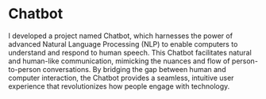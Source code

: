 # Chatbot
 I developed a project named Chatbot, which harnesses the power of advanced Natural Language Processing (NLP) to enable computers to understand and respond to human speech. This Chatbot facilitates natural and human-like communication, mimicking the nuances and flow of person-to-person conversations. By bridging the gap between human and computer interaction, the Chatbot provides a seamless, intuitive user experience that revolutionizes how people engage with technology.
